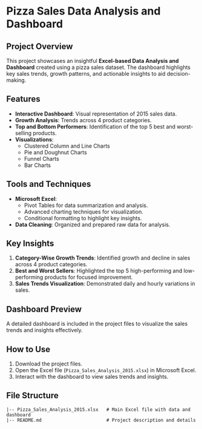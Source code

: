 # Pizza Sales Data Analysis and Dashboard

## Project Overview
This project showcases an insightful **Excel-based Data Analysis and Dashboard** created using a pizza sales dataset. The dashboard highlights key sales trends, growth patterns, and actionable insights to aid decision-making.

## Features
- **Interactive Dashboard**: Visual representation of 2015 sales data.
- **Growth Analysis**: Trends across 4 product categories.
- **Top and Bottom Performers**: Identification of the top 5 best and worst-selling products.
- **Visualizations**:
  - Clustered Column and Line Charts
  - Pie and Doughnut Charts
  - Funnel Charts
  - Bar Charts

## Tools and Techniques
- **Microsoft Excel**:
  - Pivot Tables for data summarization and analysis.
  - Advanced charting techniques for visualization.
  - Conditional formatting to highlight key insights.
- **Data Cleaning**: Organized and prepared raw data for analysis.

## Key Insights
1. **Category-Wise Growth Trends**: Identified growth and decline in sales across 4 product categories.
2. **Best and Worst Sellers**: Highlighted the top 5 high-performing and low-performing products for focused improvement.
3. **Sales Trends Visualization**: Demonstrated daily and hourly variations in sales.

## Dashboard Preview
A detailed dashboard is included in the project files to visualize the sales trends and insights effectively.
## How to Use
1. Download the project files.
2. Open the Excel file (`Pizza_Sales_Analysis_2015.xlsx`) in Microsoft Excel.
3. Interact with the dashboard to view sales trends and insights.

## File Structure
```
|-- Pizza_Sales_Analysis_2015.xlsx   # Main Excel file with data and dashboard
|-- README.md                        # Project description and details

